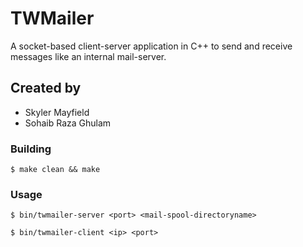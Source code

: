# TWMailer
A socket-based client-server application in C++ to send and receive messages like an internal mail-server.

## Created by
  - Skyler Mayfield
  - Sohaib Raza Ghulam


### Building
`$ make clean && make`

### Usage
`$ bin/twmailer-server <port> <mail-spool-directoryname>`

`$ bin/twmailer-client <ip> <port>`
